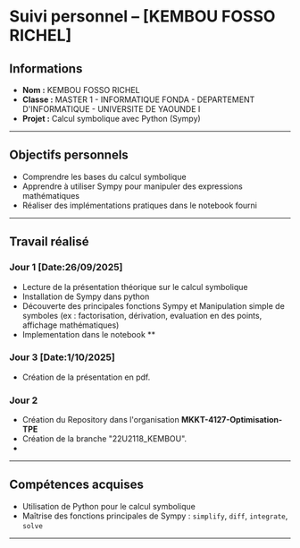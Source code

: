 # Suivi personnel – [KEMBOU FOSSO RICHEL]

##  Informations
- **Nom :** KEMBOU FOSSO RICHEL  
- **Classe :** MASTER 1 - INFORMATIQUE FONDA - DEPARTEMENT D'INFORMATIQUE - UNIVERSITE DE YAOUNDE I  
- **Projet :** Calcul symbolique avec Python (Sympy)  

---

##  Objectifs personnels
- Comprendre les bases du calcul symbolique  
- Apprendre à utiliser Sympy pour manipuler des expressions mathématiques  
- Réaliser des implémentations pratiques dans le notebook fourni  

---

## Travail réalisé

### Jour 1 [Date:26/09/2025]
- Lecture de la présentation théorique sur le calcul symbolique  
- Installation de Sympy dans python 
- Découverte des principales fonctions Sympy et  Manipulation simple de symboles (ex : factorisation, dérivation, evaluation en des points, affichage mathématiques)
- Implementation dans le notebook **

### Jour 3 [Date:1/10/2025]
- Création de la présentation en pdf.

### Jour 2
- Création du Repository dans l'organisation **MKKT-4127-Optimisation-TPE**
- Création de la branche "22U2118_KEMBOU".
- 


---

##  Compétences acquises
- Utilisation de Python pour le calcul symbolique  
- Maîtrise des fonctions principales de Sympy : `simplify`, `diff`, `integrate`, `solve`  
  

---

